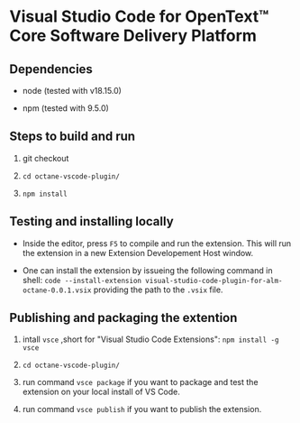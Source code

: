 # Visual Studio Code for OpenText™️ Core Software Delivery Platform 

## Dependencies 

 * node (tested with v18.15.0) 

* npm (tested with 9.5.0) 

  

## Steps to build and run 

 1. git checkout 

2. `cd octane-vscode-plugin/` 

3. `npm install` 

  

## Testing and installing locally 

 * Inside the editor, press `F5` to compile and run the extension. This will run the extension in a new Extension Developement Host window. 

* One can install the extension by issueing the following command in shell: `code --install-extension visual-studio-code-plugin-for-alm-octane-0.0.1.vsix` providing the path to the `.vsix` file. 

  

## Publishing and packaging the extention 

 1. intall `vsce` ,short for "Visual Studio Code Extensions": `npm install -g vsce` 

2. `cd octane-vscode-plugin/` 

3. run command `vsce package` if you want to package and test the extension on your local install of VS Code. 

4. run command `vsce publish` if you want to publish the extension. 